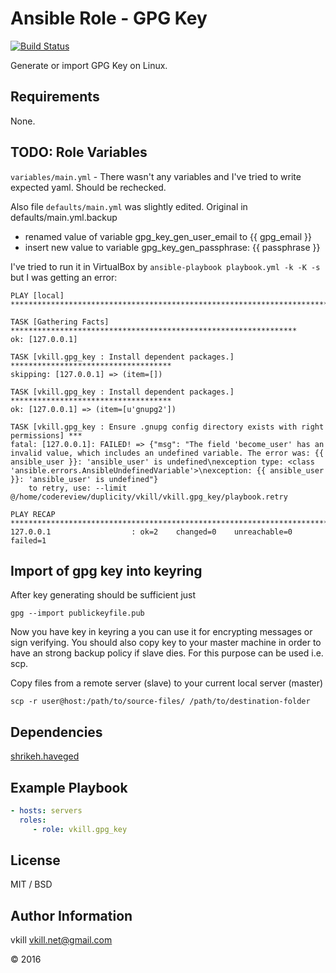 Ansible Role - GPG Key
=========

[![Build Status](https://travis-ci.org/vkill/ansible-role-gpg_key.svg?branch=master)](https://travis-ci.org/vkill/ansible-role-gpg_key)

Generate or import GPG Key on Linux.

Requirements
------------

None.

TODO: Role Variables
--------------
 
```variables/main.yml``` - There wasn't any variables and I've tried to write expected yaml. Should be rechecked.

Also file ```defaults/main.yml``` was slightly edited. Original in defaults/main.yml.backup
- renamed value of variable gpg_key_gen_user_email to {{ gpg_email }}
- insert new value to variable gpg_key_gen_passphrase: {{ passphrase }}

I've tried to run it in VirtualBox by
```ansible-playbook playbook.yml -k -K -s```
but I was getting an error:
```
PLAY [local] **************************************************************************

TASK [Gathering Facts] ****************************************************************
ok: [127.0.0.1]

TASK [vkill.gpg_key : Install dependent packages.] ************************************
skipping: [127.0.0.1] => (item=[]) 

TASK [vkill.gpg_key : Install dependent packages.] ************************************
ok: [127.0.0.1] => (item=[u'gnupg2'])

TASK [vkill.gpg_key : Ensure .gnupg config directory exists with right permissions] ***
fatal: [127.0.0.1]: FAILED! => {"msg": "The field 'become_user' has an invalid value, which includes an undefined variable. The error was: {{ ansible_user }}: 'ansible_user' is undefined\nexception type: <class 'ansible.errors.AnsibleUndefinedVariable'>\nexception: {{ ansible_user }}: 'ansible_user' is undefined"}
	to retry, use: --limit @/home/codereview/duplicity/vkill/vkill.gpg_key/playbook.retry

PLAY RECAP ****************************************************************************
127.0.0.1                  : ok=2    changed=0    unreachable=0    failed=1   
```

Import of gpg key into keyring 
------------

After key generating should be sufficient just 
```
gpg --import publickeyfile.pub
```
Now you have key in keyring a you can use it for encrypting messages or sign verifying.
You should also copy key to your master machine in order to have an strong backup policy if slave dies. For this purpose can be used i.e. scp.

Copy files from a remote server (slave) to your current local server (master)
```
scp -r user@host:/path/to/source-files/ /path/to/destination-folder
```


Dependencies
------------

[shrikeh.haveged](https://github.com/shrikeh-ansible-roles/ansible-haveged)

Example Playbook
----------------

```yaml
- hosts: servers
  roles:
     - role: vkill.gpg_key
```

License
-------

MIT / BSD

Author Information
------------------

vkill <vkill.net@gmail.com>

&copy; 2016
